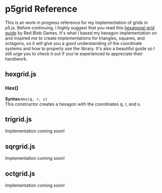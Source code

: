 # p5grid Reference

This is an work in progress reference for my implementation of grids in p5.js. Before continuing, I highly suggest that you read this [hexagonal grid guide](https://www.redblobgames.com/grids/hexagons/) by Red Blob Games. It's what I based my hexagon implementation on and inspired me to create implementations for triangles, squares, and octagons, so it will give you a good understanding of the coordinate systems and how to properly use the library. It's also a beautiful guide so I still urge you to check it out if you're experienced to appreciate their handiwork.

## hexgrid.js
### Hex()
**Syntax:**`Hex(q, r, s)`  
This constructor creates a hexagon with the coordinates q, r, and s.

## trigrid.js
Implementation coming soon!

## sqrgrid.js
Implementation coming soon!

## octgrid.js
Implementation coming soon!
